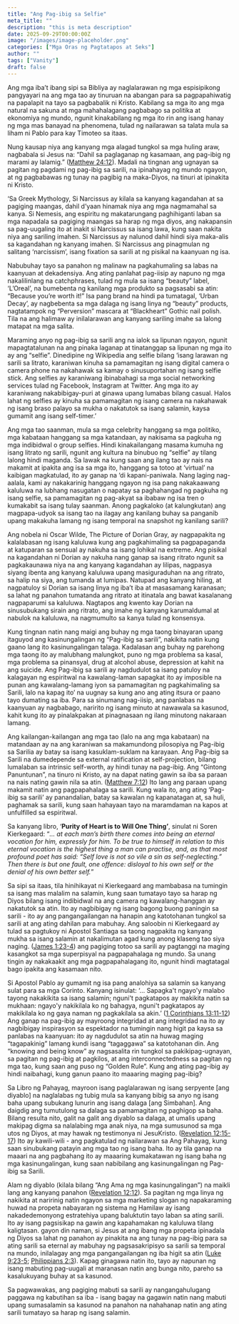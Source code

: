```yaml
---
title: "Ang Pag-ibig sa Selfie"
meta_title: ""
description: "this is meta description"
date: 2025-09-29T00:00:00Z
image: "/images/image-placeholder.png"
categories: ["Mga Oras ng Pagtatapos at Seks"]
author: ""
tags: ["Vanity"]
draft: false
---
```


Ang mga iba’t ibang sipi sa Bibliya ay naglalarawan ng mga espisipikong pangyayari na ang mga tao ay tinuruan na abangan para sa pagpapahiwatig na papalapit na tayo sa pagbabalik ni Kristo. Kabilang sa mga ito ang mga natural na sakuna at mga mahahalagang pagbabago sa politika at ekonomiya ng mundo, ngunit kinakabilang ng mga ito rin ang isang hanay ng mga mas banayad na phenomena, tulad ng nailarawan sa talata mula sa liham ni Pablo para kay Timoteo sa itaas.  
  
Nung kausap niya ang kanyang mga alagad tungkol sa mga huling araw, nagbabala si Jesus na: “Dahil sa paglaganap ng kasamaan, ang pag-ibig ng marami ay lalamig.” ([Matthew 24:12](http://www.biblegateway.com/passage/index.php?search=Matthew+24%3A12;&version=50;&interface=print "Read Matthew 24:12")). Madali na tingnan ang ugnayan sa pagitan ng pagdami ng pag-ibig sa sarili, na ipinahayag ng mundo ngayon, at ng pagbabawas ng tunay na pagibig na maka-Diyos, na tinuri at ipinakita ni Kristo.  
  
‘Sa Greek Mythology, Si Narcissus ay kilala sa kanyang kagandahan at sa pagiging maangas, dahil d’yaan hinamak niya ang mga nagmamahal sa kanya. Si Nemesis, ang espiritu ng makatarungang paghihiganti laban sa mga napadala sa pagiging maangas sa harap ng mga diyos, ang nakapansin sa pag-uugaling ito at inakit si Narcissus sa isang lawa, kung saan nakita niya ang sariling imahen. Si Narcissus ay nalunod dahil hindi siya maka-alis sa kagandahan ng kanyang imahen. Si Narcissus ang pinagmulan ng salitang ‘narcissism’, isang fixation sa sarili at ng pisikal na kaanyuan ng isa.  
  
Nabubuhay tayo sa panahon ng malinaw na pagkahumaling sa labas na kaanyuan at dekadensiya. Ang ating panlahat pag-iisip ay napuno ng mga nakalilinlang na catchphrases, tulad ng mula sa isang “beauty” label, ‘L’Oreal’, na bumebenta ng kanilang mga produkto sa pagsasabi sa atin: “Because you’re worth it!” Isa pang brand na hindi pa tumatagal, ‘Urban Decay’, ay nagbebenta sa mga dalaga ng isang linya ng “beauty” products, nagtatampok ng “Perversion” mascara at “Blackheart” Gothic nail polish. Tila na ang halimaw ay inilalarawan ang kanyang sariling imahe sa lalong matapat na mga salita.  
  
Maraming anyo ng pag-ibig sa sarili ang na ialok sa lipunan ngayon, ngunit mapagtatalunan na ang pinaka laganap at tinatanggap sa lipunan ng mga ito ay ang “selfie”. Dinedipine ng Wikipedia ang selfie bilang ‘isang larawan ng sarili sa litrato, karaniwan kinuha sa pamamagitan ng isang digital camera o camera phone na nakahawak sa kamay o sinusuportahan ng isang selfie stick. Ang selfies ay karaniwang ibinabahagi sa mga social networking services tulad ng Facebook, Instagram at Twitter. Ang mga ito ay karaniwang nakabibigay-puri at ginawa upang lumabas bilang casual. Halos lahat ng selfies ay kinuha sa pamamagitan ng isang camera na nakahawak ng isang braso palayo sa mukha o nakatutok sa isang salamin, kaysa gumamit ang isang self-timer.’  
  
Ang mga tao saanman, mula sa mga celebrity hanggang sa mga politiko, mga kabataan hanggang sa mga katandaan, ay nakisama sa pagkuha ng mga indibidwal o group selfies. Hindi kinakailangang masama kumuha ng isang litrato ng sarili, ngunit ang kultura na binubuo ng “selfie” ay tilang lalong hindi maganda. Sa lawak na kung saan ang ilang tao ay nais na makamit at ipakita ang isa sa mga ito, hanggang sa totoo at ‘virtual’ na kaibigan magkatulad, ito ay ganap na ‘di kapani-paniwala. Nang laging nag-aalala, kami ay nakakarinig hanggang ngayon ng isa pang nakakaawang kaluluwa na lubhang nasugatan o napatay sa paghahangad ng pagkuha ng isang selfie, sa pamamagitan ng pag-akyat sa ibabaw ng isa tren o kumakabit sa isang tulay saanman. Anong pagkaloko (at kalungkutan) ang magpapa-udyok sa isang tao na ilagay ang kanilang buhay sa panganib upang makakuha lamang ng isang temporal na snapshot ng kanilang sarili?  
  
Ang nobela ni Oscar Wilde, The Picture of Dorian Gray, ay nagpapakita ng kalalabasan ng isang kaluluwa kung ang pagkahimaling sa pagpapaganda at katuparan sa sensual ay nakuha sa isang lohikal na extreme. Ang pisikal na kagandahan ni Dorian ay nakuha nang ganap sa isang ritrato ngunit sa pagkakaunawa niya na ang kanyang kagandahan ay lilipas, nagpasya siyang ibenta ang kanyang kaluluwa upang masiguraduhan na ang ritrato, sa halip na siya, ang tumanda at lumipas. Natupad ang kanyang hiling, at nagpatuloy si Dorian sa isang linya ng iba’t iba at masasamang karanasan; sa lahat ng panahon tumatanda ang ritrato at itinatala ang bawat kasalanang nagpaparumi sa kaluluwa. Nagtapos ang kwento kay Dorian na sinusubukang sirain ang ritrato, ang imahe ng kanyang karumaldumal at nabulok na kaluluwa, na nagmumulto sa kanya tulad ng konsensya.  
  
Kung tingnan natin nang maigi ang buhay ng mga taong binayaran upang itaguyod ang kasinungalingan ng “Pag-ibig sa sarili”, nakikita natin kung gaano lang ito kasinungalingan talaga. Kadalasan ang buhay ng parehong mga taong ito ay malubhang malungkot, puno ng mga problema sa kasal, mga problema sa pinansyal, drug at alcohol abuse, depression at kahit na ang suicide. Ang Pag-ibig sa sarili ay nagdudulot sa isang patuloy na kalagayan ng espiritwal na kawalang-laman sapagkat ito ay imposible na punan ang kawalang-lamang iyon sa pamamagitan ng pagkahimaling sa Sarili, lalo na kapag ito’ na uugnay sa kung ano ang ating itsura or paano tayo dumating sa iba. Para sa sinumang nag-iisip, ang panlabas na kaanyuan ay nagbabago, naririto ng isang minuto at nawawala sa kasunod, kahit kung ito ay pinalakpakan at pinagnasaan ng ilang minutong nakaraan lamang.  
  
Ang kailangan-kailangan ang mga tao (lalo na ang mga kabataan) na matandaan ay na ang karaniwan sa makamundong pilosopiya ng Pag-ibig sa Sarilia ay batay sa isang kasuklam-suklam na karayaan. Ang Pag-ibig sa Sarili na dumedepende sa external ratification at self-projection, bilang lumalaban sa intrinsic self-worth, ay hindi tunay na pag-ibig. Ang “Gintong Panuntunan”, na tinuro ni Kristo, ay na dapat nating gawin sa iba sa paraan na nais nating gawin nila sa atin. ([Matthew 7:12](http://www.biblegateway.com/passage/index.php?search=Matthew+7%3A12;&version=50;&interface=print "Read Matthew 7:12")) Ito lang ang paraan upang makamit natin ang pagpapahalaga sa sarili. Kung wala ito, ang ating ‘Pag-ibig sa sarili’ ay panandalian, batay sa kawalan ng kapanatagan at, sa huli, paghamak sa sarili, kung saan hahayaan tayo na maramdaman na kapos at unfulfilled sa espiritwal.  
  
Sa kanyang libro, ‘**Purity of Heart is to Will One Thing’**, sinulat ni Soren Kierkegaard: “_... at each man’s birth there comes into being an eternal vocation for him, expressly for him. To be true to himself in relation to this eternal vocation is the highest thing a man can practise, and, as that most profound poet has said: “Self love is not so vile a sin as self-neglecting.” Then there is but one fault, one offence: disloyal to his own self or the denial of his own better self._”  
  
Sa sipi sa itaas, tila hinihikayat ni Kierkegaard ang mambabasa na tumingin sa isang mas malalim na salamin, kung saan tumatayo tayo sa harap ng Diyos bilang isang indibidwal na ang camera ng kawalang-hanggan ay nakatutok sa atin. Ito ay nagbibigay ng isang bagong buong paningin sa sarili - ito ay ang pangangailangan na hanapin ang katotohanan tungkol sa sarili at ang ating dahilan para mabuhay. Ang saloobin ni Kierkegaard ay tulad sa pagtukoy ni Apostol Santiaga sa taong nagpakita ng kanyang mukha sa isang salamin at nakalimutan agad kung anong klaseng tao siya naging. ([James 1:23-4](http://www.biblegateway.com/passage/index.php?search=James+1%3A23-4;&version=50;&interface=print "Read James 1:23-4")) ang pagiging totoo sa sarili ay pagtanggi na maging kasangkot sa mga superpisyal na pagpapahalaga ng mundo. Sa unang tingin ay nakakaakit ang mga pagpapahalagang ito, ngunit hindi magtatagal bago ipakita ang kasamaan nito.  
  
Si Apostol Pablo ay gumamit ng isa pang analohiya sa salamin sa kanyang sulat para sa mga Corinto. Kanyang isinulat: ‘... Sapagka't ngayo'y malabo tayong nakakikita sa isang salamin; nguni't pagkatapos ay makikita natin sa mukhaan: ngayo'y nakikilala ko ng bahagya, nguni't pagkatapos ay makikilala ko ng gaya naman ng pagkakilala sa akin.’ ([1 Corinthians 13:11-12](http://www.biblegateway.com/passage/index.php?search=1+Corinthians+13%3A11-12;&version=50;&interface=print "Read 1 Corinthians 13:11-12")) Ang ganap na pag-ibig ay mayroong integridad at ang integridad na ito ay nagbibigay inspirasyon sa espektador na tumingin nang higit pa kaysa sa panlabas na kaanyuan: ito ay nagdudulot sa atin na huwag maging “tagapakinig” lamang kundi isang “tagaggawa” sa katotohanan din. Ang “knowing and being know” ay nagsasalita rin tungkol sa pakikipag-ugnayan, sa pagitan ng pag-ibig at pagkilos, at ang interconnectedness sa pagitan ng mga tao, kung saan ang puso ng “Golden Rule”. Kung ang ating pag-ibig ay hindi naibahagi, kung ganun paano ito maaaring maging pag-ibig?  
  
Sa Libro ng Pahayag, mayroon isang paglalarawan ng isang serpyente \[ang diyablo\] na naglalabas ng tubig mula sa kanyang bibig sa anyo ng isang baha upang subukang lunurin ang isang dalaga \[ang Simbahan\]. Ang daigdig ang tumutulong sa dalaga sa pamamagitan ng paghigop sa baha. Bilang resulta nito, galit na galit ang diyablo sa dalaga, at umalis upang makipag digma sa nalalabing mga anak niya, na mga sumusunod sa mga utos ng Diyos, at may hawak ng testimonya ni JesuKristo. ([Revelation 12:15-17](http://www.biblegateway.com/passage/index.php?search=Revelation+12%3A15-17;&version=50;&interface=print "Read Revelation 12:15-17")) Ito ay kawili-wili - ang pagkatulad ng nailarawan sa Ang Pahayag, kung saan sinubukang patayin ang mga tao ng isang baha. Ito ay tila ganap na maaari na ang pagbahang ito ay maaaring kumakatawan ng isang baha ng mga kasinungalingan, kung saan nabibilang ang kasinungalingan ng Pag-ibig sa Sarili.  
  
Alam ng diyablo (kilala bilang “Ang Ama ng mga kasinungalingan”) na maikli lang ang kanyang panahon ([Revelation 12:12](http://www.biblegateway.com/passage/index.php?search=Revelation+12%3A12;&version=50;&interface=print "Read Revelation 12:12")). Sa pagitan ng mga linya ng nakikita at naririnig natin ngayon sa mga marketing slogan ng napakaraming huwad na propeta nabayaran ng sistema ng Hamilaw ay isang nakadedemonyong estratehiya upang baluktutin tayo laban sa ating sarili. Ito ay isang pagsisikap na gawin ang kapahamakan ng kaluluwa tilang kaligtasan. gayon din naman, si Jesus at ang ibang mga propeta ipinadala ng Diyos sa lahat ng panahon ay pinakita na ang tunay na pag-ibig para sa ating sarili sa eternal ay mabuhay ng pagsasakripisyo sa sarili sa temporal na mundo, inilalagay ang mga pangangailangan ng iba higit sa atin ([Luke 9:23-5](http://www.biblegateway.com/passage/index.php?search=Luke+9%3A23-5;&version=50;&interface=print "Read Luke 9:23-5"); [Philippians 2:3](http://www.biblegateway.com/passage/index.php?search=Philippians+2%3A3;&version=50;&interface=print "Read Philippians 2:3")). Kapag ginagawa natin ito, tayo ay napunan ng isang mabuting pag-uugali at maranasan natin ang bunga nito, pareho sa kasalukuyang buhay at sa kasunod.  
  
Sa pagwawakas, ang pagiging mabuti sa sarili ay nangangahulugang paggawa ng kabutihan sa iba - isang bagay na gagawin natin nang mabuti upang sumasalamin sa kasunod na panahon na nahahanap natin ang ating sarili tumatayo sa harap ng isang salamin.
